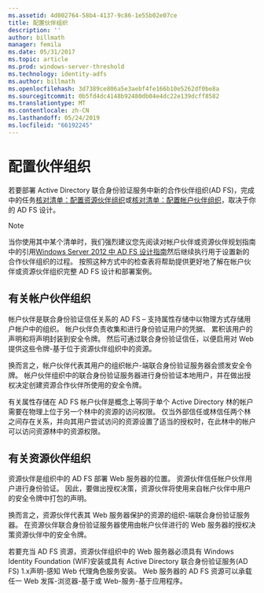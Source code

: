 ```yaml
---
ms.assetid: 4d002764-58b4-4137-9c86-1e55b02e07ce
title: 配置伙伴组织
description: ''
author: billmath
manager: femila
ms.date: 05/31/2017
ms.topic: article
ms.prod: windows-server-threshold
ms.technology: identity-adfs
ms.author: billmath
ms.openlocfilehash: 3d7389ce806a5e3aebf4fe166b10e5262df0be8a
ms.sourcegitcommit: 0b5fd4dc4148b92480db04e4dc22e139dcff8582
ms.translationtype: MT
ms.contentlocale: zh-CN
ms.lasthandoff: 05/24/2019
ms.locfileid: "66192245"
---
```

# <a name="configuring-partner-organizations"></a>配置伙伴组织

若要部署 Active Directory 联合身份验证服务中新的合作伙伴组织\(AD FS\)，完成中的任务[核对清单：配置资源伙伴组织](Checklist--Configuring-the-Resource-Partner-Organization.md)或[核对清单：配置帐户伙伴组织](Checklist--Configuring-the-Account-Partner-Organization.md)，取决于你的 AD FS 设计。  
  
> [!NOTE]  
> 当你使用其中某个清单时，我们强烈建议您先阅读对帐户伙伴或资源伙伴规划指南中的引用[Windows Server 2012 中 AD FS 设计指南](https://technet.microsoft.com/library/dd807036.aspx)然后继续执行用于设置新的合作伙伴组织的过程。 按照这种方式中的检查表将帮助提供更好地了解在帐户伙伴或资源伙伴组织完整 AD FS 设计和部署案例。  
  
## <a name="about-account-partner-organizations"></a>有关帐户伙伴组织  
帐户伙伴是联合身份验证信任关系的 AD FS – 支持属性存储中以物理方式存储用户帐户中的组织。 帐户伙伴负责收集和进行身份验证用户的凭据、 累积该用户的声明和将声明封装到安全令牌。 然后可通过联合身份验证信任，以便启用对 Web 提供这些令牌\-基于位于资源伙伴组织中的资源。  
  
换而言之，帐户伙伴代表其用户的组织帐户\-端联合身份验证服务器会颁发安全令牌。 帐户伙伴组织中的联合身份验证服务器进行身份验证本地用户，并在做出授权决定创建资源合作伙伴所使用的安全令牌。  
  
有关属性存储在 AD FS 帐户伙伴是概念上等同于单个 Active Directory 林的帐户需要在物理上位于另一个林中的资源的访问权限。 仅当外部信任或林信任两个林之间存在关系，并向其用户尝试访问的资源设置了适当的授权时，在此林中的帐户可以访问资源林中的资源权限。  
  
## <a name="about-resource-partner-organizations"></a>有关资源伙伴组织  
资源伙伴是组织中的 AD FS 部署 Web 服务器的位置。 资源伙伴信任帐户伙伴用户进行身份验证。 因此，要做出授权决策，资源伙伴将使用来自帐户伙伴中用户的安全令牌中打包的声明。  
  
换而言之，资源伙伴代表其 Web 服务器保护的资源的组织\-端联合身份验证服务器。 在资源伙伴联合身份验证服务器使用由帐户伙伴进行的 Web 服务器的授权决策资源伙伴中的安全令牌。  
  
若要充当 AD FS 资源，资源伙伴组织中的 Web 服务器必须具有 Windows Identity Foundation \(WIF\)安装或具有 Active Directory 联合身份验证服务\(AD FS\) 1.x声明\-感知 Web 代理角色服务安装。 Web 服务器的 AD FS 资源可以承载任一 Web 发挥\-浏览器\-基于或 Web\-服务\-基于应用程序。  
